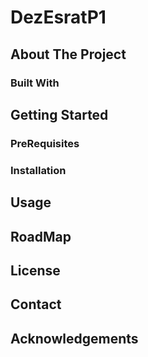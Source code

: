 # DezEsratP1 #

## About The Project ##

  ### Built With ###
  
## Getting Started ##

  ### PreRequisites ###
  
  ### Installation ###
  
## Usage ##

## RoadMap ##

## License ##

## Contact ##

## Acknowledgements ##
